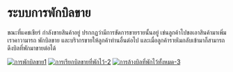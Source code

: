 # ระบบการพักบิลขาย

ขณะที่แคชเชียร์ กำลังขายสินค้าอยู่ ปรกกฏว่ามีการขัดการขายรายนั้นอยู่
เข่นลูกค้าไปขอเอาสินค้ามาเพิ่ม เราคาวามารถ พักบิลขาย
และบริากรขายให้ลูกค้าท่านอื่นต่อไป
และเมื่อลูกค้ารายเิมกลับเข้ามาก็สามารถดึงบิลที่พักมาขายต่อได้

[![การพักบิลขาย1](http://www.smlaccount.com/manual/wp-content/uploads/2017/11/การพักบิลขาย1.jpg)](http://www.smlaccount.com/manual/wp-content/uploads/2017/11/การพักบิลขาย1.jpg)
[![การเรียกบิลขายที่พักไว้-2](http://www.smlaccount.com/manual/wp-content/uploads/2017/11/การเรียกบิลขายที่พักไว้-2.jpg)](http://www.smlaccount.com/manual/wp-content/uploads/2017/11/การเรียกบิลขายที่พักไว้-2.jpg)
[![การล้างบิลที่พักไว้ทั้งหมด-3](http://www.smlaccount.com/manual/wp-content/uploads/2017/11/การล้างบิลที่พักไว้ทั้งหมด-3.jpg)](http://www.smlaccount.com/manual/wp-content/uploads/2017/11/การล้างบิลที่พักไว้ทั้งหมด-3.jpg)

